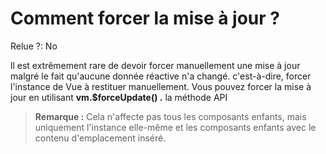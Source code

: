 # Comment forcer la mise à jour ?

Relue ?: No

ll est extrêmement rare de devoir forcer manuellement une mise à jour malgré le fait 
qu'aucune donnée réactive n'a changé.   c'est-à-dire, forcer l'instance 
de Vue à restituer manuellement.   Vous pouvez forcer la mise à jour en 
utilisant  **vm.$forceUpdate() .**  la méthode API

> **Remarque :** 
 Cela n'affecte pas tous les composants enfants, mais uniquement 
l'instance elle-même et les composants enfants avec le contenu 
d'emplacement inséré.
>